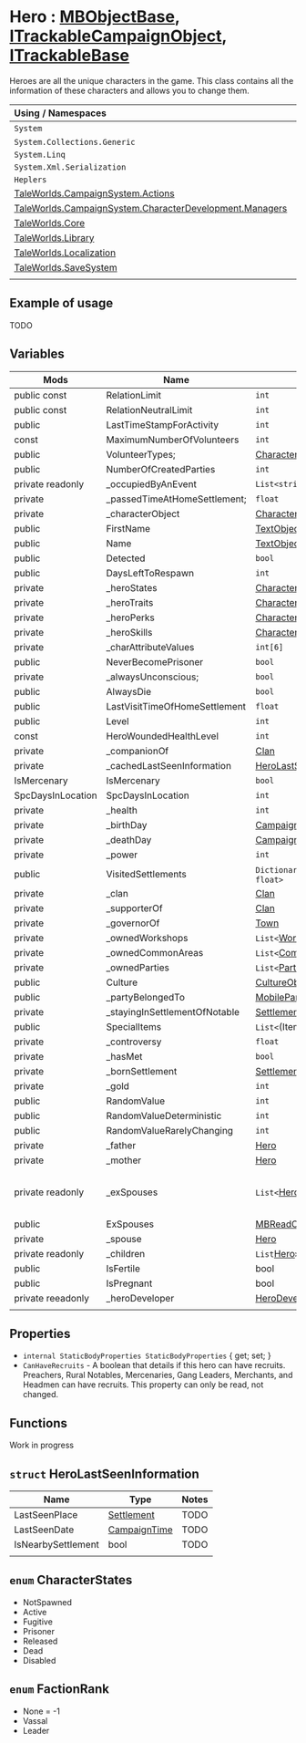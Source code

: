 # Hero : [MBObjectBase](), [ITrackableCampaignObject](), [ITrackableBase]()

Heroes are all the unique characters in the game. This class contains all the information of these characters and allows you to change them.

| Using / Namespaces                                                              | <div style='color:yellow'>Taleworlds.Core</div> | <div style='color:green'>Saveable</div> |
| :------------------------------------------------------------------------------ | ----------------------------------------------- | --------------------------------------: |
| `System`                                                                        |                                                 |                                   20204 |
| `System.Collections.Generic`                                                    |                                                 |                                         |
| `System.Linq`                                                                   |                                                 |                                         |
| `System.Xml.Serialization`                                                      |                                                 |                                         |
| `Heplers`                                                                       |                                                 |                                         |
| [TaleWorlds.CampaignSystem.Actions](./actions/ChangeOwnerOfSettlementAction.md) |                                                 |                                         |
| [TaleWorlds.CampaignSystem.CharacterDevelopment.Managers]()                     |                                                 |                                         |
| [TaleWorlds.Core](../core/README.md)                                            |                                                 |                                         |
| [TaleWorlds.Library](../library/README.md)                                      |                                                 |                                         |
| [TaleWorlds.Localization](../localization/README.md)                            |                                                 |                                         |
| [TaleWorlds.SaveSystem](../savesystem/README.md)                                |                                                 |                                         |
|                                                                                 |

## Example of usage

TODO

## Variables

 | Mods              | Name                          | Type                                                           | Notes                                      | Value |
 | ----------------- | ----------------------------- | -------------------------------------------------------------- | ------------------------------------------ | ----- |
 | public const      | RelationLimit                 | `int`                                                          | Max value for relation                     | 100   |
 | public const      | RelationNeutralLimit          | `int`                                                          | Max value for relation with neutral heroes | 10    |
 | public            | LastTimeStampForActivity      | `int`                                                          | Last activity timestamp                    |       |
 | const             | MaximumNumberOfVolunteers     | `int`                                                          | TODO                                       | 6     |
 | public            | VolunteerTypes;               | [CharacterObject]()`[]`                                        | TODO                                       |       |
 | public            | NumberOfCreatedParties        | `int`                                                          | Number of parties                          |       |
 | private readonly  | _occupiedByAnEvent            | `List<string>`                                                 | TODO                                       |       |
 | private           | _passedTimeAtHomeSettlement;  | `float`                                                        | Time at home settlement                    |       |
 | private           | _characterObject              | [CharacterObject]()                                            | Character object info                      |       |
 | public            | FirstName                     | [TextObject]()                                                 | First name                                 |       |
 | public            | Name                          | [TextObject]()                                                 | Name                                       |       |
 | public            | Detected                      | `bool`                                                         | Have you met with hero                     |       |
 | public            | DaysLeftToRespawn             | `int`                                                          | Days for respawn                           |       |
 | private           | _heroStates                   | [CharacterStates](##-`enum`-CharacterStates)                   | Hero's state                               |       |
 | private           | _heroTraits                   | [CharacterTraits]()                                            | Hero's traits                              |       |
 | private           | _heroPerks                    | [CharacterPerks]()                                             | Hero's perks                               |       |
 | private           | _heroSkills                   | [CharacterSkills]()                                            | Hero's skills                              |       |
 | private           | _charAttributeValues          | `int[6]`                                                       | Character attributes points                |       |
 | public            | NeverBecomePrisoner           | `bool`                                                         | Will never be prisoner?                    |       |
 | private           | _alwaysUnconscious;           | `bool`                                                         | TODO                                       |       |
 | public            | AlwaysDie                     | `bool`                                                         | Is hero always dir (for what?)             |       |
 | public            | LastVisitTimeOfHomeSettlement | `float`                                                        | Last visit home settlement                 |       |
 | public            | Level                         | `int`                                                          | Level of hero                              |       |
 | const             | HeroWoundedHealthLevel        | `int`                                                          | Value, below which hero is wounded         | 20    |
 | private           | _companionOf                  | [Clan]()                                                       | Clan that include hero?                    |       |
 | private           | _cachedLastSeenInformation    | [HeroLastSeenInformation](##-`struct`-HeroLastSeenInformation) | Heros's last seen info                     |       |
 | IsMercenary       | IsMercenary                   | `bool`                                                         | Is hero mercenary                          |       |
 | SpcDaysInLocation | SpcDaysInLocation             | `int`                                                          | TODO                                       |       |
 | private           | _health                       | `int`                                                          | Health                                     |       |
 | private           | _birthDay                     | [CampaignTime]()                                               | BearthDay                                  |       |
 | private           | _deathDay                     | [CampaignTime]()                                               | Day of death                               |       |
 | private           | _power                        | `int`                                                          | Power                                      |       |
 | public            | VisitedSettlements            | `Dictionary<`[Settlement]()`, float>`                          | Visited settlements                        |       |
 | private           | _clan                         | [Clan]()                                                       | Hero's clan                                |       |
 | private           | _supporterOf                  | [Clan]()                                                       | TODO                                       |       |
 | private           | _governorOf                   | [Town]()                                                       | Governor of                                |       |
 | private           | _ownedWorkshops               | `List<`[Workshop]()`>`                                         | Owned workshops                            |       |
 | private           | _ownedCommonAreas             | `List<`[CommonArea]()`>`                                       | Owned areas                                |       |
 | private           | _ownedParties                 | `List<`[PartyBase]()`>`                                        | Owned parties                              |       |
 | public            | Culture                       | [CultureObject]()                                              | Culture                                    |       |
 | public            | _partyBelongedTo              | [MobileParty]()                                                | TODO                                       |       |
 | private           | _stayingInSettlementOfNotable | [Settlement]()                                                 | TODO                                       |       |
 | public            | SpecialItems                  | `List<`(ItemObject)[]`>`                                       | TODO                                       |       |
 | private           | _controversy                  | `float`                                                        | TODO                                       |       |
 | private           | _hasMet                       | `bool`                                                         | Has hero met                               |       |
 | private           | _bornSettlement               | [Settlement]()                                                 | Born settlement                            |       |
 | private           | _gold                         | `int`                                                          | Gold                                       |       |
 | public            | RandomValue                   | `int`                                                          | ??                                         |       |
 | public            | RandomValueDeterministic      | `int`                                                          | ??                                         |       |
 | public            | RandomValueRarelyChanging     | `int`                                                          | ??                                         |       |
 | private           | _father                       | [Hero]()                                                       | Father                                     |       |
 | private           | _mother                       | [Hero]()                                                       | Mother                                     |       |
 | private readonly  | _exSpouses                    | `List<`[Hero]()`>`                                             | List of all previous spouses. Only for encyclopedia and relationship icon. See https://github.com/RoGreat/MarryAnyone/tree/main/MarryAnyone for mod usage |       |
 | public            | ExSpouses                     | [MBReadOnlyList]()`<`[Hero]()`>`                               | Ex. spouses                                |       |
 | private           | _spouse                       | [Hero]()                                                       | Spouse                                     |       |
 | private readonly  | _children                     | `List`[Hero]()`>`                                              | Children                                   |       |
 | public            | IsFertile                     | bool                                                           | Can hero have children                     |       |
 | public            | IsPregnant                    | bool                                                           | Is hero pregnant now                       |       |
 | private reeadonly | _heroDeveloper                | [HeroDeveloper]()                                              | TODO                                       |       |
 |                   |


## Properties

- `internal StaticBodyProperties StaticBodyProperties` { get; set; }
- `CanHaveRecruits` - A boolean that details if this hero can have recruits. Preachers, Rural Notables, Mercenaries, Gang Leaders, Merchants, and Headmen can have recruits. This property can only be read, not changed.

## Functions

Work in progress


## `struct` HeroLastSeenInformation

 | Name               | Type             | Notes |
 | ------------------ | ---------------- | ----- |
 | LastSeenPlace      | [Settlement]()   | TODO  |
 | LastSeenDate       | [CampaignTime]() | TODO  |
 | IsNearbySettlement | bool             | TODO  |
 |                    |

## `enum` CharacterStates

* NotSpawned
* Active
* Fugitive
* Prisoner
* Released
* Dead
* Disabled

## `enum` FactionRank

* None = -1
* Vassal
* Leader
